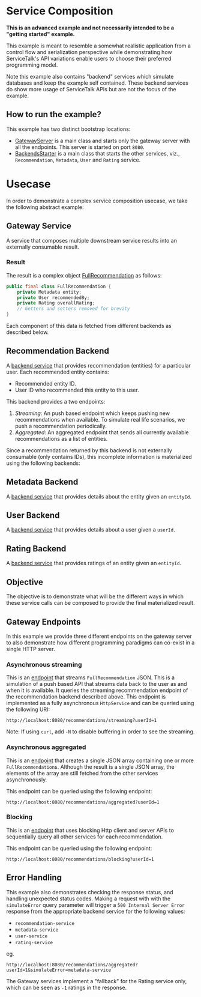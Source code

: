 # Service Composition

__This is an advanced example and not necessarily intended to be a "getting started" example.__

This example is meant to resemble a somewhat realistic application from a control flow and serialization perspective
while demonstrating how ServiceTalk's API variations enable users to choose their preferred programming model.

Note this example also contains "backend" services which simulate databases and keep the example self contained.
These backend services do show more usage of ServiceTalk APIs but are not the focus of the example.

## How to run the example?

This example has two distinct bootstrap locations:

- [GatewayServer](GatewayServer.java) is a main class and starts only the gateway server with all the endpoints. This
server is started on port `8080`.
- [BackendsStarter](backends/BackendsStarter.java) is a main class that starts the other services, viz.,
`Recommendation`, `Metadata`, `User` and `Rating` service.

# Usecase

In order to demonstrate a complex service composition usecase, we take the following abstract example:

## Gateway Service

A service that composes multiple downstream service results into an externally consumable result.

### Result

The result is a complex object [FullRecommendation](pojo/FullRecommendation.java) as follows:

```java
public final class FullRecommendation {
    private Metadata entity;
    private User recommendedBy;
    private Rating overallRating;
    // Getters and setters removed for brevity
}
```

Each component of this data is fetched from different backends as described below.

## Recommendation Backend

A [backend service](backends/RecommendationBackend.java) that provides recommendation (entities) for a particular user.
Each recommended entity contains:

- Recommended entity ID.
- User ID who recommended this entity to this user.

This backend provides a two endpoints:

1. _Streaming_: An push based endpoint which keeps pushing new recommendations when available.
To simulate real life scenarios, we push a recommendation periodically.
2. _Aggregated_: An aggregated endpoint that sends all currently available recommendations as a list of entities.

Since a recommendation returned by this backend is not externally consumable (only contains IDs), this incomplete
information is materialized using the following backends:

## Metadata Backend

A [backend service](backends/MetadataBackend.java) that provides details about the entity given an `entityId`.

## User Backend

A [backend service](backends/UserBackend.java) that provides details about a user given a `userId`.

## Rating Backend

A [backend service](backends/RatingBackend.java) that provides ratings of an entity given an `entityId`.

## Objective

The objective is to demonstrate what will be the different ways in which these service calls can be composed to provide
the final materialized result.

## Gateway Endpoints

In this example we provide three different endpoints on the gateway server to also demonstrate how different programming
paradigms can co-exist in a single HTTP server.

### Asynchronous streaming

This is an [endpoint](StreamingGatewayService.java) that streams `FullRecommendation` JSON.
This is a simulation of a push based API that streams data back to the user as and when it is available.
It queries the streaming recommendation endpoint of the recommendation backend described above.
This endpoint is implemented as a fully asynchronous `HttpService` and can be queried using the following URI:

```
http://localhost:8080/recommendations/streaming?userId=1
```

Note: If using `curl`, add `-N` to disable buffering in order to see the streaming.

### Asynchronous aggregated

This is an [endpoint](GatewayService.java) that creates a single JSON array containing one or more
`FullRecommendation`s. Although the result is a single JSON array, the elements of the array are still fetched from the
other services asynchronously.

This endpoint can be queried using the following endpoint:

```
http://localhost:8080/recommendations/aggregated?userId=1
```

### Blocking

This is an [endpoint](BlockingGatewayService.java) that uses blocking Http client and server APIs to sequentially query
all other services for each recommendation.

This endpoint can be queried using the following endpoint:

```
http://localhost:8080/recommendations/blocking?userId=1
```

## Error Handling

This example also demonstrates checking the response status, and handling unexpected status codes. Making a request
with with the `simulateError` query parameter will trigger a `500 Internal Server Error` response from the appropriate backend
service for the following values:
- `recommendation-service`
- `metadata-service`
- `user-service`
- `rating-service`

eg.
```
http://localhost:8080/recommendations/aggregated?userId=1&simulateError=metadata-service
```

The Gateway services implement a "fallback" for the Rating service only, which can be seen as `-1` ratings in the
response.
